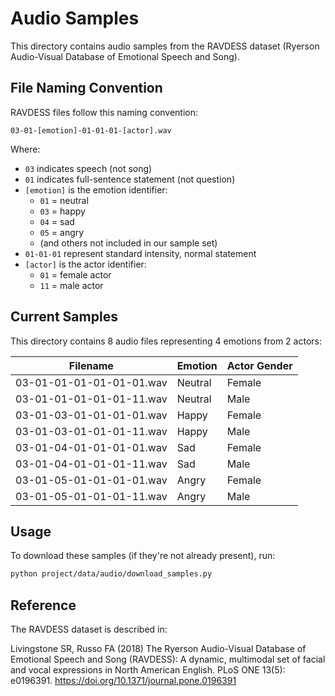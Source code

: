 # Audio Samples

This directory contains audio samples from the RAVDESS dataset (Ryerson Audio-Visual Database of Emotional Speech and Song).

## File Naming Convention

RAVDESS files follow this naming convention:
```
03-01-[emotion]-01-01-01-[actor].wav
```

Where:
- `03` indicates speech (not song)
- `01` indicates full-sentence statement (not question)
- `[emotion]` is the emotion identifier:
  - `01` = neutral
  - `03` = happy
  - `04` = sad
  - `05` = angry
  - (and others not included in our sample set)
- `01-01-01` represent standard intensity, normal statement
- `[actor]` is the actor identifier:
  - `01` = female actor
  - `11` = male actor

## Current Samples

This directory contains 8 audio files representing 4 emotions from 2 actors:

| Filename | Emotion | Actor Gender |
|----------|---------|--------------|
| 03-01-01-01-01-01-01.wav | Neutral | Female |
| 03-01-01-01-01-01-11.wav | Neutral | Male |
| 03-01-03-01-01-01-01.wav | Happy | Female |
| 03-01-03-01-01-01-11.wav | Happy | Male |
| 03-01-04-01-01-01-01.wav | Sad | Female |
| 03-01-04-01-01-01-11.wav | Sad | Male |
| 03-01-05-01-01-01-01.wav | Angry | Female |
| 03-01-05-01-01-01-11.wav | Angry | Male |

## Usage

To download these samples (if they're not already present), run:

```bash
python project/data/audio/download_samples.py
```

## Reference

The RAVDESS dataset is described in:

Livingstone SR, Russo FA (2018) The Ryerson Audio-Visual Database of Emotional Speech and Song (RAVDESS): A dynamic, multimodal set of facial and vocal expressions in North American English. PLoS ONE 13(5): e0196391. https://doi.org/10.1371/journal.pone.0196391 